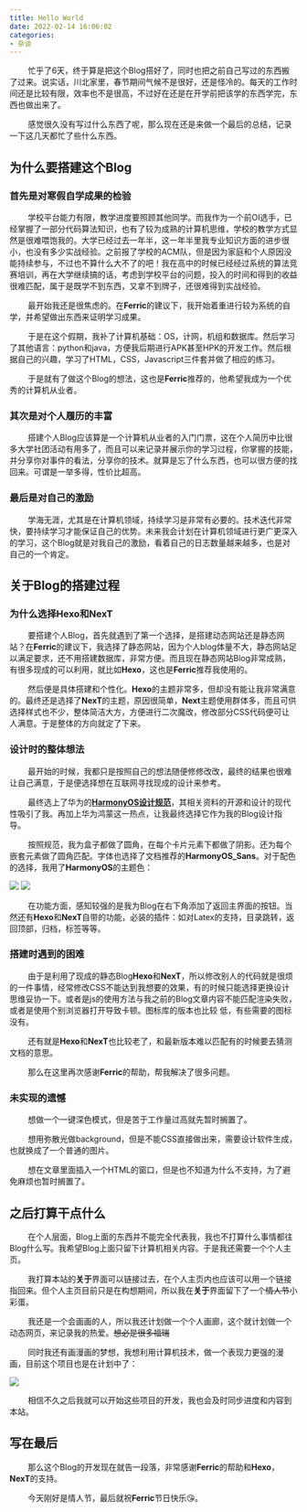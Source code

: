 ```yaml
---
title: Hello World
date: 2022-02-14 16:06:02
categories:
- 杂谈
---
```


&#8195; &#8195;忙乎了6天，终于算是把这个Blog搭好了，同时也把之前自己写过的东西搬了过来。说实话，川北家里，春节期间气候不是很好，还是怪冷的。每天的工作时间还是比较有限，效率也不是很高，不过好在还是在开学前把该学的东西学完，东西也做出来了。

&#8195; &#8195;感觉很久没有写过什么东西了呢，那么现在还是来做一个最后的总结，记录一下这几天都忙了些什么东西。

<!-- more -->

## 为什么要搭建这个Blog

### 首先是对寒假自学成果的检验

&#8195; &#8195;学校平台能力有限，教学进度要照顾其他同学。而我作为一个前OI选手，已经掌握了一部分代码算法知识，也有了较为成熟的计算机思维，学校的教学方式显然是很难喂饱我的。大学已经过去一年半，这一年半里我专业知识方面的进步很小，也没有多少实战经验。之前报了学校的ACM队，但是因为家庭和个人原因没能持续参与，不过也不算什么大不了的吧！我在高中的时候已经经过系统的算法竞赛培训，再在大学继续搞的话，考虑到学校平台的问题，投入的时间和得到的收益很难匹配，属于是既学不到东西，又拿不到牌子，还很难得到实战经验。

&#8195; &#8195;最开始我还是很焦虑的。在**Ferric**的建议下，我开始着重进行较为系统的自学，并希望做出东西来证明学习成果。

&#8195; &#8195;于是在这个假期，我补了计算机基础：OS，计网，机组和数据库。然后学习了其他语言：python和java，方便我后期进行APK甚至HPK的开发工作。然后根据自己的兴趣，学习了HTML，CSS，Javascript三件套并做了相应的练习。

&#8195; &#8195;于是就有了做这个Blog的想法，这也是**Ferric**推荐的，他希望我成为一个优秀的计算机从业者。

### 其次是对个人履历的丰富

&#8195; &#8195;搭建个人Blog应该算是一个计算机从业者的入门门票，这在个人简历中比很多大学社团活动有用多了，而且可以来记录并展示你的学习过程，你掌握的技能，并分享你对事件的看法，分享你的技术。就算是忘了什么东西，也可以很方便的找回来。可谓是一举多得，性价比超高。

### 最后是对自己的激励

&#8195; &#8195;学海无涯，尤其是在计算机领域，持续学习是非常有必要的。技术迭代非常快，要持续学习才能保证自己的优势。未来我会计划在计算机领域进行更广更深入的学习，这个Blog就是对我自己的激励，看着自己的日志数量越来越多，也是对自己的一个肯定。

## 关于Blog的搭建过程

### 为什么选择**Hexo**和**NexT**

&#8195; &#8195;要搭建个人Blog，首先就遇到了第一个选择，是搭建动态网站还是静态网站？在**Ferric**的建议下，我选择了静态网站，因为个人blog体量不大，静态网站足以满足要求，还不用搭建数据库，非常方便。而且现在静态网站Blog非常成熟，有很多现成的可以利用，就比如**Hexo**，这也是**Ferric**推荐我使用的。

&#8195; &#8195;然后便是具体搭建和个性化。**Hexo**的主题非常多，但却没有能让我非常满意的。最终还是选择了**NexT**的主题，原因很简单，**Next**主题使用群体多，而且可供选择样式也不少，整体简洁大方，方便进行二次魔改，修改部分CSS代码便可让人满意。于是整体的方向就定了下来。

### 设计时的整体想法

&#8195; &#8195;最开始的时候，我都只是按照自己的想法随便修修改改，最终的结果也很难让自己满意，于是便选择想在互联网寻找现成的设计来参考。

&#8195; &#8195;最终选上了华为的[**HarmonyOS设计规范**](https://developer.harmonyos.com/cn/docs/design/des-guides/overview-0000001053563071)，其相关资料的开源和设计的现代性吸引了我。再加上华为鸿蒙这一热点，让我最终选择它作为我的Blog设计指导。

&#8195; &#8195;按照规范，我为盒子都做了圆角，在每个卡片元素下都做了阴影。还为每个嵌套元素做了圆角匹配。字体也选择了文档推荐的**HarmonyOS_Sans**。对于配色的选择，我用了**HarmonyOS**的主题色：

![](/images/material/color0A59F7.png) ![](/images/material/colorF1F3F5.png)

&#8195; &#8195;在功能方面，感知较强的是我为Blog在右下角添加了返回主界面的按钮。当然还有**Hexo**和**NexT**自带的功能，必装的插件：如对Latex的支持，目录跳转，返回顶部，归档，标签等等。

### 搭建时遇到的困难

&#8195; &#8195;由于是利用了现成的静态Blog**Hexo**和**NexT**，所以修改别人的代码就是很烦的一件事情，经常修改CSS不能达到我想要的效果，有的时候只能选择更换设计思维妥协一下。或者是js的使用方法与我之前的Blog文章内容不能匹配渲染失败，或者是使用个别浏览器打开导致卡顿。图标库的版本也比较
低，有些需要的图标没有。

&#8195; &#8195;还有就是**Hexo**和**NexT**也比较老了，和最新版本难以匹配有的时候要去猜测文档的意思。

&#8195; &#8195;那么在这里再次感谢**Ferric**的帮助，帮我解决了很多问题。

### 未实现的遗憾

&#8195; &#8195;想做一个一键深色模式，但是苦于工作量过高就先暂时搁置了。

&#8195; &#8195;想用弥散光做background，但是不能CSS直接做出来，需要设计软件生成，也就换成了一个普通的图片。

&#8195; &#8195;想在文章里面插入一个HTML的窗口，但是也不知道为什么不支持，为了避免麻烦也暂时搁置了。

## 之后打算干点什么

&#8195; &#8195;在个人层面，Blog上面的东西并不能完全代表我，我也不打算什么事情都往Blog什么写。我希望Blog上面只留下计算机相关内容。于是我还需要一个个人主页。

&#8195; &#8195;我打算本站的**关于**界面可以链接过去，在个人主页内也应该可以用一个链接指回来。但个人主页目前只是在构想期间，所以我在**关于**界面留下了一个~~情人节~~小彩蛋。

&#8195; &#8195;我还是一个会画画的人，所以我还计划做一个个人画廊，这个就计划做一个动态网页，来记录我的热爱。~~想必是很多福瑞~~

&#8195; &#8195;同时我还有画漫画的梦想，我想利用计算机技术，做一个表现力更强的漫画，目前这个项目也是在计划中了：

![](/images/material/SamsarA.png)

&#8195; &#8195;相信不久之后我就可以开始这些项目的开发，我也会及时同步进度和内容到本站。

## 写在最后

&#8195; &#8195;那么这个Blog的开发现在就告一段落，非常感谢**Ferric**的帮助和**Hexo**，**NexT**的支持。

&#8195; &#8195;今天刚好是情人节，最后就祝**Ferric**节日快乐😘。